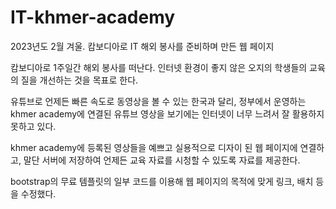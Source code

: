 # IT-khmer-academy

2023년도 2월 겨울. 캄보디아로 IT 해외 봉사를 준비하며 만든 웹 페이지

캄보디아로 1주일간 해외 봉사를 떠난다. 인터넷 환경이 좋지 않은 오지의 학생들의 교육의 질을 개선하는 것을 목표로 한다.

유튜브로 언제든 빠른 속도로 동영상을 볼 수 있는 한국과 달리, 정부에서 운영하는 khmer academy에 연결된 유튜브 영상을 보기에는 인터넷이 너무 느려서 잘 활용하지 못하고 있다.

khmer academy에 등록된 영상들을 예쁘고 실용적으로 디자이 된 웹 페이지에 연결하고, 말단 서버에 저장하여 언제든 교육 자료를 시청할 수 있도록 자료를 제공한다.

bootstrap의 무료 템플릿의 일부 코드를 이용해 웹 페이지의 목적에 맞게 링크, 배치 등을 수정했다.

